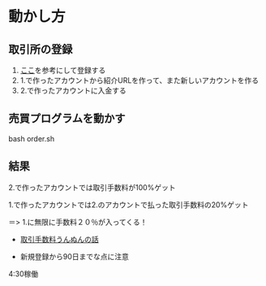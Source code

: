 # 動かし方
## 取引所の登録
1. [ここ](https://aird.xyz/wp-content/uploads/2018/06/image5.jpg)を参考にして登録する
2. 1.で作ったアカウントから紹介URLを作って、また新しいアカウントを作る
3. 2.で作ったアカウントに入金する
## 売買プログラムを動かす
bash order.sh
## 結果
2.で作ったアカウントでは取引手数料が100%ゲット

1.で作ったアカウントでは2.のアカウントで払った取引手数料の20%ゲット

＝> 1.に無限に手数料２０％が入ってくる！

* [取引手数料うんぬんの話](https://scam-analysis.com/archives/4832)

* 新規登録から90日までな点に注意

4:30稼働
